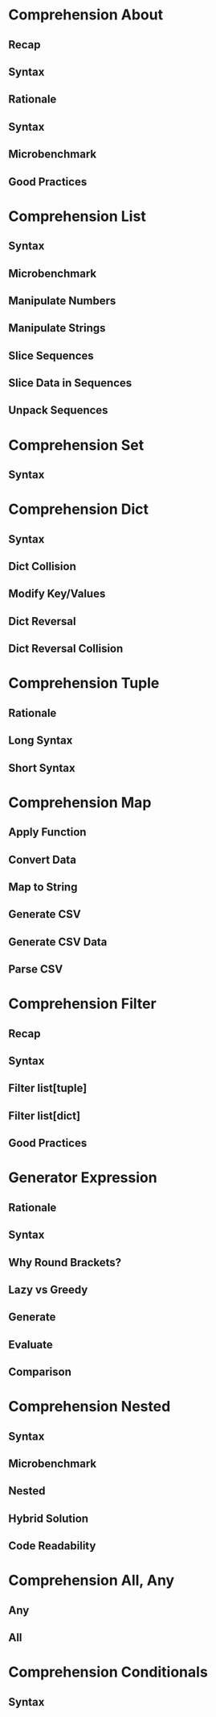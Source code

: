 

Comprehension About
===================

Recap
-----

Syntax
------

Rationale
---------

Syntax
------

Microbenchmark
--------------

Good Practices
--------------




Comprehension List
==================

Syntax
------

Microbenchmark
--------------

Manipulate Numbers
------------------

Manipulate Strings
------------------

Slice Sequences
---------------

Slice Data in Sequences
-----------------------

Unpack Sequences
----------------




Comprehension Set
=================

Syntax
------




Comprehension Dict
==================

Syntax
------

Dict Collision
--------------

Modify Key/Values
-----------------

Dict Reversal
-------------

Dict Reversal Collision
-----------------------




Comprehension Tuple
===================

Rationale
---------

Long Syntax
-----------

Short Syntax
------------




Comprehension Map
=================

Apply Function
--------------

Convert Data
------------

Map to String
-------------

Generate CSV
------------

Generate CSV Data
-----------------

Parse CSV
---------




Comprehension Filter
====================

Recap
-----

Syntax
------

Filter list[tuple]
------------------

Filter list[dict]
-----------------

Good Practices
--------------




Generator Expression
====================

Rationale
---------

Syntax
------

Why Round Brackets?
-------------------

Lazy vs Greedy
--------------

Generate
--------

Evaluate
--------

Comparison
----------




Comprehension Nested
====================

Syntax
------

Microbenchmark
--------------

Nested
------

Hybrid Solution
---------------

Code Readability
----------------




Comprehension All, Any
======================

Any
---

All
---




Comprehension Conditionals
==========================

Syntax
------


